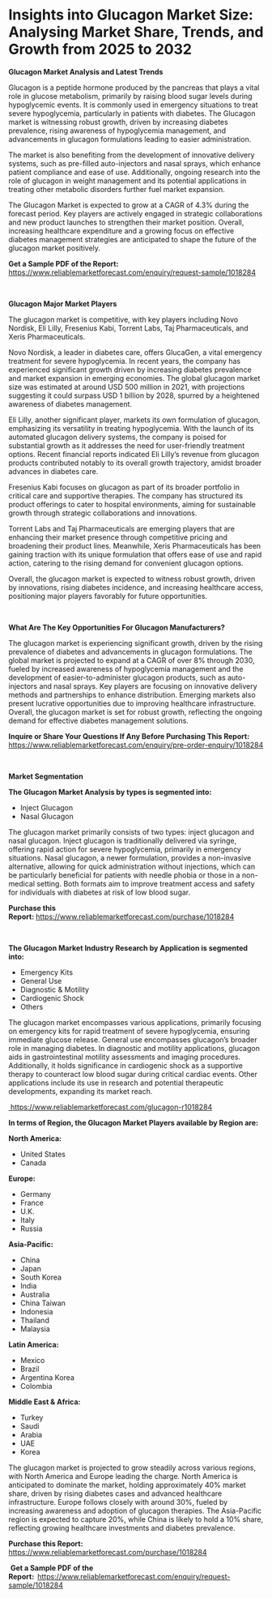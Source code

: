 <p><h1>Insights into Glucagon Market Size: Analysing Market Share, Trends, and Growth from 2025 to 2032</h1></p><p><strong>Glucagon Market Analysis and Latest Trends</strong></p>
<p><p>Glucagon is a peptide hormone produced by the pancreas that plays a vital role in glucose metabolism, primarily by raising blood sugar levels during hypoglycemic events. It is commonly used in emergency situations to treat severe hypoglycemia, particularly in patients with diabetes. The Glucagon market is witnessing robust growth, driven by increasing diabetes prevalence, rising awareness of hypoglycemia management, and advancements in glucagon formulations leading to easier administration. </p><p>The market is also benefiting from the development of innovative delivery systems, such as pre-filled auto-injectors and nasal sprays, which enhance patient compliance and ease of use. Additionally, ongoing research into the role of glucagon in weight management and its potential applications in treating other metabolic disorders further fuel market expansion. </p><p>The Glucagon Market is expected to grow at a CAGR of 4.3% during the forecast period. Key players are actively engaged in strategic collaborations and new product launches to strengthen their market position. Overall, increasing healthcare expenditure and a growing focus on effective diabetes management strategies are anticipated to shape the future of the glucagon market positively.</p></p>
<p><strong>Get a Sample PDF of the Report:&nbsp;</strong> <a href="https://www.reliablemarketforecast.com/enquiry/request-sample/1018284?utm_campaign=3184&utm_medium=2&utm_source=Github&utm_content=ia&utm_term=19042025&utm_id=glucagon">https://www.reliablemarketforecast.com/enquiry/request-sample/1018284</a></p>
<p>&nbsp;</p>
<p><strong>Glucagon Major Market Players</strong></p>
<p><p>The glucagon market is competitive, with key players including Novo Nordisk, Eli Lilly, Fresenius Kabi, Torrent Labs, Taj Pharmaceuticals, and Xeris Pharmaceuticals. </p><p>Novo Nordisk, a leader in diabetes care, offers GlucaGen, a vital emergency treatment for severe hypoglycemia. In recent years, the company has experienced significant growth driven by increasing diabetes prevalence and market expansion in emerging economies. The global glucagon market size was estimated at around USD 500 million in 2021, with projections suggesting it could surpass USD 1 billion by 2028, spurred by a heightened awareness of diabetes management.</p><p>Eli Lilly, another significant player, markets its own formulation of glucagon, emphasizing its versatility in treating hypoglycemia. With the launch of its automated glucagon delivery systems, the company is poised for substantial growth as it addresses the need for user-friendly treatment options. Recent financial reports indicated Eli Lilly’s revenue from glucagon products contributed notably to its overall growth trajectory, amidst broader advances in diabetes care.</p><p>Fresenius Kabi focuses on glucagon as part of its broader portfolio in critical care and supportive therapies. The company has structured its product offerings to cater to hospital environments, aiming for sustainable growth through strategic collaborations and innovations.</p><p>Torrent Labs and Taj Pharmaceuticals are emerging players that are enhancing their market presence through competitive pricing and broadening their product lines. Meanwhile, Xeris Pharmaceuticals has been gaining traction with its unique formulation that offers ease of use and rapid action, catering to the rising demand for convenient glucagon options.</p><p>Overall, the glucagon market is expected to witness robust growth, driven by innovations, rising diabetes incidence, and increasing healthcare access, positioning major players favorably for future opportunities.</p></p>
<p>&nbsp;</p>
<p><strong>What Are The Key Opportunities For Glucagon Manufacturers?</strong></p>
<p><p>The glucagon market is experiencing significant growth, driven by the rising prevalence of diabetes and advancements in glucagon formulations. The global market is projected to expand at a CAGR of over 8% through 2030, fueled by increased awareness of hypoglycemia management and the development of easier-to-administer glucagon products, such as auto-injectors and nasal sprays. Key players are focusing on innovative delivery methods and partnerships to enhance distribution. Emerging markets also present lucrative opportunities due to improving healthcare infrastructure. Overall, the glucagon market is set for robust growth, reflecting the ongoing demand for effective diabetes management solutions.</p></p>
<p><strong>Inquire or Share Your Questions If Any Before Purchasing This Report:</strong> <a href="https://www.reliablemarketforecast.com/enquiry/pre-order-enquiry/1018284?utm_campaign=3184&utm_medium=2&utm_source=Github&utm_content=ia&utm_term=19042025&utm_id=glucagon">https://www.reliablemarketforecast.com/enquiry/pre-order-enquiry/1018284</a></p>
<p>&nbsp;</p>
<p><strong>Market Segmentation</strong></p>
<p><strong>The Glucagon Market Analysis by types is segmented into:</strong></p>
<p><ul><li>Inject Glucagon</li><li>Nasal Glucagon</li></ul></p>
<p><p>The glucagon market primarily consists of two types: inject glucagon and nasal glucagon. Inject glucagon is traditionally delivered via syringe, offering rapid action for severe hypoglycemia, primarily in emergency situations. Nasal glucagon, a newer formulation, provides a non-invasive alternative, allowing for quick administration without injections, which can be particularly beneficial for patients with needle phobia or those in a non-medical setting. Both formats aim to improve treatment access and safety for individuals with diabetes at risk of low blood sugar.</p></p>
<p><strong>Purchase this Report:&nbsp;</strong><a href="https://www.reliablemarketforecast.com/purchase/1018284?utm_campaign=3184&utm_medium=2&utm_source=Github&utm_content=ia&utm_term=19042025&utm_id=glucagon">https://www.reliablemarketforecast.com/purchase/1018284</a></p>
<p>&nbsp;</p>
<p><strong>The Glucagon Market Industry Research by Application is segmented into:</strong></p>
<p><ul><li>Emergency Kits</li><li>General Use</li><li>Diagnostic & Motility</li><li>Cardiogenic Shock</li><li>Others</li></ul></p>
<p><p>The glucagon market encompasses various applications, primarily focusing on emergency kits for rapid treatment of severe hypoglycemia, ensuring immediate glucose release. General use encompasses glucagon’s broader role in managing diabetes. In diagnostic and motility applications, glucagon aids in gastrointestinal motility assessments and imaging procedures. Additionally, it holds significance in cardiogenic shock as a supportive therapy to counteract low blood sugar during critical cardiac events. Other applications include its use in research and potential therapeutic developments, expanding its market reach.</p></p>
<p><a href="https://www.reliablemarketforecast.com/glucagon-r1018284?utm_campaign=3184&utm_medium=2&utm_source=Github&utm_content=ia&utm_term=19042025&utm_id=glucagon">&nbsp;https://www.reliablemarketforecast.com/glucagon-r1018284</a></p>
<p><strong>In terms of Region, the Glucagon Market Players available by Region are:</strong></p>
<p>
    <p> <strong> North America: </strong>
        <ul>
            <li>United States</li>
            <li>Canada</li>
        </ul>
        </p> 
    <p> <strong> Europe: </strong>
        <ul>
            <li>Germany</li>
            <li>France</li>
            <li>U.K.</li>
            <li>Italy</li>
            <li>Russia</li>
        </ul>
        </p> 
    <p> <strong> Asia-Pacific: </strong>
        <ul>
            <li>China</li>
            <li>Japan</li>
            <li>South Korea</li>
            <li>India</li>
            <li>Australia</li>
            <li>China Taiwan</li>
            <li>Indonesia</li>
            <li>Thailand</li>
            <li>Malaysia</li>
        </ul>
        </p> 
    <p> <strong> Latin America: </strong>
        <ul>
            <li>Mexico</li>
            <li>Brazil</li>
            <li>Argentina Korea</li>
            <li>Colombia</li>
        </ul>
        </p> 
    <p> <strong> Middle East & Africa: </strong>
        <ul>
            <li>Turkey</li>
            <li>Saudi</li>
            <li>Arabia</li>
            <li>UAE</li>
            <li>Korea</li>
        </ul>
    </p>
    </p>
<p><p>The glucagon market is projected to grow steadily across various regions, with North America and Europe leading the charge. North America is anticipated to dominate the market, holding approximately 40% market share, driven by rising diabetes cases and advanced healthcare infrastructure. Europe follows closely with around 30%, fueled by increasing awareness and adoption of glucagon therapies. The Asia-Pacific region is expected to capture 20%, while China is likely to hold a 10% share, reflecting growing healthcare investments and diabetes prevalence.</p></p>
<p><strong>Purchase this Report: </strong><a href="https://www.reliablemarketforecast.com/purchase/1018284?utm_campaign=3184&utm_medium=2&utm_source=Github&utm_content=ia&utm_term=19042025&utm_id=glucagon">https://www.reliablemarketforecast.com/purchase/1018284</a></p>
<p>&nbsp;<strong>Get a Sample PDF of the Report:&nbsp;&nbsp;</strong><a href="https://www.reliablemarketforecast.com/enquiry/request-sample/1018284?utm_campaign=3184&utm_medium=2&utm_source=Github&utm_content=ia&utm_term=19042025&utm_id=glucagon">https://www.reliablemarketforecast.com/enquiry/request-sample/1018284</a></p>
<p><strong></strong></p>
<p><p></p><p></p><p></p></p>